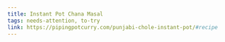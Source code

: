 ```yaml
---
title: Instant Pot Chana Masal
tags: needs-attention, to-try
link: https://pipingpotcurry.com/punjabi-chole-instant-pot/#recipe
---
```


